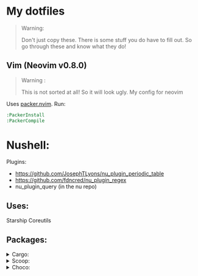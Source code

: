 # My dotfiles
> Warning:
>
> Don't just copy these. There is some stuff you do have to fill out. So go through these and know what they do!
## Vim (Neovim v0.8.0)
> Warning :
>
> This is not sorted at all! So it will look ugly.
My config for neovim

Uses [packer.nvim](https://github.com/wbthomason/packer.nvim).
Run:
```cmd
:PackerInstall
:PackerCompile
```
# Nushell:
Plugins:
- https://github.com/JosephTLyons/nu_plugin_periodic_table
- https://github.com/fdncred/nu_plugin_regex
- nu_plugin_query (in the nu repo)
## Uses:
Starship
Coreutils

## Packages:
<details>
<summary> Cargo:</summary>
- atuin (from main)
- bacon
- bob-nvim
- cargo-binstall
- cargo-expand
- cargo-info
- cargo-insta
- cargo-show-asm
- cargo-watch
- coreutils
- du-dust
- irust
- nu (from main)
- ripgrep
- sccache
- tokei
- tree-sitter-cli
- zoxide
</details>
<details>
<summary> Scoop:</summary>
- glow
- gh
- ffmpeg
- hexyl
- just
- lazygit
- make
- mprocs
- neo-cowsay
- neofetch
- scoop-search
- starship
- vhs
</details>
<details>
<summary> Choco:</summary>
- bat
- bottem
- fd
- fzf
- tldr

</details>
